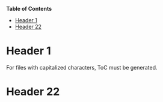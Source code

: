 **Table of Contents**

* [Header 1](#header-1)
* [Header 22](#header-22)



# Header 1 

For files with capitalized characters, ToC must be generated. 

# Header 22 


